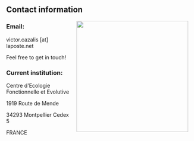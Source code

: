 ## Contact information


<img style="padding: 0 15px; float: right;" src="https://victorcazalis.github.io/Gazé2.jpg"  align="right" width="300">

### Email: 
victor.cazalis [at] laposte.net

Feel free to get in touch!



### Current institution: 
Centre d'Ecologie Fonctionnelle et Evolutive

1919 Route de Mende

34293 Montpellier Cedex 5

FRANCE


